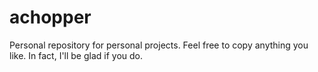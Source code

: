 # achopper
Personal repository for personal projects. Feel free to copy anything you like. In fact, I'll be glad if you do.
